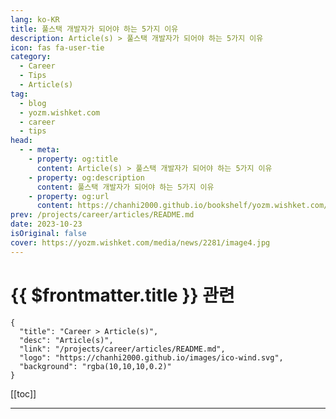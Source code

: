 ```yaml
---
lang: ko-KR
title: 풀스택 개발자가 되어야 하는 5가지 이유
description: Article(s) > 풀스택 개발자가 되어야 하는 5가지 이유
icon: fas fa-user-tie
category: 
  - Career
  - Tips
  - Article(s)
tag: 
  - blog
  - yozm.wishket.com
  - career
  - tips
head:
  - - meta:
    - property: og:title
      content: Article(s) > 풀스택 개발자가 되어야 하는 5가지 이유
    - property: og:description
      content: 풀스택 개발자가 되어야 하는 5가지 이유
    - property: og:url
      content: https://chanhi2000.github.io/bookshelf/yozm.wishket.com/2281.html
prev: /projects/career/articles/README.md
date: 2023-10-23
isOriginal: false
cover: https://yozm.wishket.com/media/news/2281/image4.jpg
---
```


# {{ $frontmatter.title }} 관련

```component VPCard
{
  "title": "Career > Article(s)",
  "desc": "Article(s)",
  "link": "/projects/career/articles/README.md",
  "logo": "https://chanhi2000.github.io/images/ico-wind.svg",
  "background": "rgba(10,10,10,0.2)"
}
```

[[toc]]

---

<SiteInfo
  name="풀스택 개발자가 되어야 하는 5가지 이유 | 요즘IT"
  desc="풀스택 개발자라는 말을 들으면 어떤 생각이 드시나요? ‘나와는 거리가 멀어. 하나도 하기 벅찬데 풀스택? 그렇게까지 하고 싶지 않아. 특별한 사람만 가능한 거야 그냥 하나라도 잘하자.’ 이런 생각을 한 번이라도 하셨다면 이 글을 정말 잘 클릭하셨습니다. 지금부터 말씀드릴 제 풀스택 개발 경험이 어쩌면 당신의 개발자 인생을 완전히 바꿔 놓을 수도 있거든요 :)"
  url="https://yozm.wishket.com/magazine/detail/2281/"
  logo="https://yozm.wishket.com/static/renewal/img/global/gnb_yozmit.svg"
  preview="https://yozm.wishket.com/media/news/2281/image4.jpg"/>

<!-- TODO: 작성 -->

